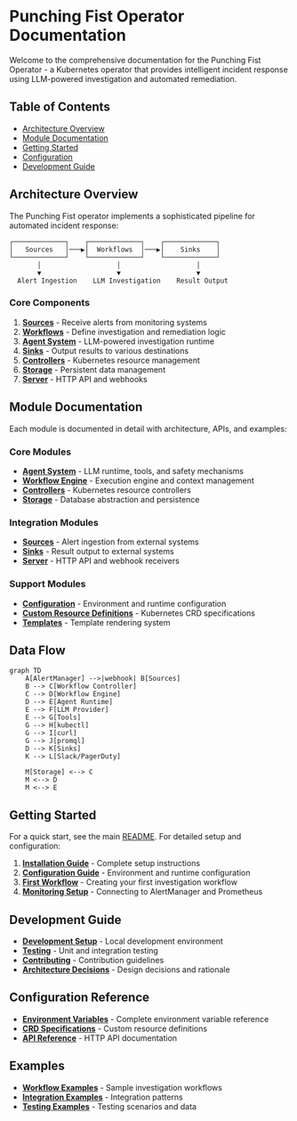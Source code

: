 # Punching Fist Operator Documentation

Welcome to the comprehensive documentation for the Punching Fist Operator - a Kubernetes operator that provides intelligent incident response using LLM-powered investigation and automated remediation.

## Table of Contents

- [Architecture Overview](#architecture-overview)
- [Module Documentation](#module-documentation)
- [Getting Started](#getting-started)
- [Configuration](#configuration)
- [Development Guide](#development-guide)

## Architecture Overview

The Punching Fist operator implements a sophisticated pipeline for automated incident response:

```
┌─────────────┐    ┌─────────────┐    ┌─────────────┐
│   Sources   │───▶│  Workflows  │───▶│    Sinks    │
└─────────────┘    └─────────────┘    └─────────────┘
       │                   │                   │
       ▼                   ▼                   ▼
  Alert Ingestion    LLM Investigation    Result Output
```

### Core Components

1. **[Sources](./modules/sources.md)** - Receive alerts from monitoring systems
2. **[Workflows](./modules/workflows.md)** - Define investigation and remediation logic
3. **[Agent System](./modules/agent.md)** - LLM-powered investigation runtime
4. **[Sinks](./modules/sinks.md)** - Output results to various destinations
5. **[Controllers](./modules/controllers.md)** - Kubernetes resource management
6. **[Storage](./modules/storage.md)** - Persistent data management
7. **[Server](./modules/server.md)** - HTTP API and webhooks

## Module Documentation

Each module is documented in detail with architecture, APIs, and examples:

### Core Modules
- **[Agent System](./modules/agent.md)** - LLM runtime, tools, and safety mechanisms
- **[Workflow Engine](./modules/workflows.md)** - Execution engine and context management
- **[Controllers](./modules/controllers.md)** - Kubernetes resource controllers
- **[Storage](./modules/storage.md)** - Database abstraction and persistence

### Integration Modules
- **[Sources](./modules/sources.md)** - Alert ingestion from external systems
- **[Sinks](./modules/sinks.md)** - Result output to external systems
- **[Server](./modules/server.md)** - HTTP API and webhook receivers

### Support Modules
- **[Configuration](./modules/configuration.md)** - Environment and runtime configuration
- **[Custom Resource Definitions](./modules/crds.md)** - Kubernetes CRD specifications
- **[Templates](./modules/templates.md)** - Template rendering system

## Data Flow

```mermaid
graph TD
    A[AlertManager] -->|webhook| B[Sources]
    B --> C[Workflow Controller]
    C --> D[Workflow Engine]
    D --> E[Agent Runtime]
    E --> F[LLM Provider]
    E --> G[Tools]
    G --> H[kubectl]
    G --> I[curl]
    G --> J[promql]
    D --> K[Sinks]
    K --> L[Slack/PagerDuty]
    
    M[Storage] <--> C
    M <--> D
    M <--> E
```

## Getting Started

For a quick start, see the main [README](../README.md). For detailed setup and configuration:

1. **[Installation Guide](./guides/installation.md)** - Complete setup instructions
2. **[Configuration Guide](./guides/configuration.md)** - Environment and runtime configuration
3. **[First Workflow](./guides/first-workflow.md)** - Creating your first investigation workflow
4. **[Monitoring Setup](./guides/monitoring.md)** - Connecting to AlertManager and Prometheus

## Development Guide

- **[Development Setup](./development/setup.md)** - Local development environment
- **[Testing](./development/testing.md)** - Unit and integration testing
- **[Contributing](./development/contributing.md)** - Contribution guidelines
- **[Architecture Decisions](./development/adr/)** - Design decisions and rationale

## Configuration Reference

- **[Environment Variables](./reference/environment.md)** - Complete environment variable reference
- **[CRD Specifications](./reference/crds.md)** - Custom resource definitions
- **[API Reference](./reference/api.md)** - HTTP API documentation

## Examples

- **[Workflow Examples](./examples/workflows/)** - Sample investigation workflows
- **[Integration Examples](./examples/integrations/)** - Integration patterns
- **[Testing Examples](./examples/testing/)** - Testing scenarios and data 
